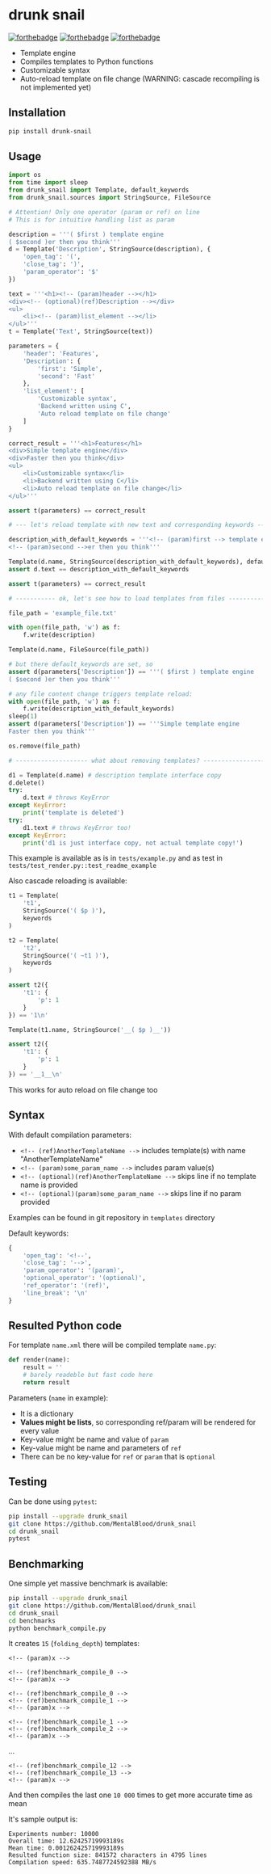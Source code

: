 # drunk snail

[![forthebadge](https://forthebadge.com/images/badges/made-with-c.svg)](https://forthebadge.com) [![forthebadge](https://forthebadge.com/images/badges/powered-by-black-magic.svg)](https://forthebadge.com) [![forthebadge](https://forthebadge.com/images/badges/ages-18.svg)](https://forthebadge.com)



* Template engine
* Compiles templates to Python functions
* Customizable syntax
* Auto-reload template on file change (WARNING: cascade recompiling is not implemented yet)



## Installation

```bash
pip install drunk-snail
```



## Usage

```python
import os
from time import sleep
from drunk_snail import Template, default_keywords
from drunk_snail.sources import StringSource, FileSource

# Attention! Only one operator (param or ref) on line
# This is for intuitive handling list as param

description = '''( $first ) template engine
( $second )er then you think'''
d = Template('Description', StringSource(description), {
    'open_tag': '(',
    'close_tag': ')',
    'param_operator': '$'
})

text = '''<h1><!-- (param)header --></h1>
<div><!-- (optional)(ref)Description --></div>
<ul>
	<li><!-- (param)list_element --></li>
</ul>'''
t = Template('Text', StringSource(text))

parameters = {
    'header': 'Features',
    'Description': {
        'first': 'Simple',
        'second': 'Fast'
    },
    'list_element': [
        'Customizable syntax',
        'Backend written using C',
        'Auto reload template on file change'
    ]
}

correct_result = '''<h1>Features</h1>
<div>Simple template engine</div>
<div>Faster then you think</div>
<ul>
	<li>Customizable syntax</li>
	<li>Backend written using C</li>
	<li>Auto reload template on file change</li>
</ul>'''

assert t(parameters) == correct_result

# --- let's reload template with new text and corresponding keywords ---

description_with_default_keywords = '''<!-- (param)first --> template engine
<!-- (param)second -->er then you think'''

Template(d.name, StringSource(description_with_default_keywords), default_keywords)
assert d.text == description_with_default_keywords

assert t(parameters) == correct_result

# ----------- ok, let's see how to load templates from files -----------

file_path = 'example_file.txt'

with open(file_path, 'w') as f:
    f.write(description)

Template(d.name, FileSource(file_path))

# but there default_keywords are set, so
assert d(parameters['Description']) == '''( $first ) template engine
( $second )er then you think'''

# any file content change triggers template reload:
with open(file_path, 'w') as f:
    f.write(description_with_default_keywords)
sleep(1)
assert d(parameters['Description']) == '''Simple template engine
Faster then you think'''

os.remove(file_path)

# -------------------- what about removing templates? --------------------

d1 = Template(d.name) # description template interface copy
d.delete()
try:
    d.text # throws KeyError
except KeyError:
    print('template is deleted')
try:
    d1.text # throws KeyError too!
except KeyError:
    print('d1 is just interface copy, not actual template copy!')
```

This example is available as is in `tests/example.py` and as test in `tests/test_render.py::test_readme_example`

Also cascade reloading is available:

```python
t1 = Template(
    't1', 
    StringSource('( $p )'), 
    keywords
)

t2 = Template(
    't2', 
    StringSource('( ~t1 )'), 
    keywords
)

assert t2({
    't1': {
        'p': 1
    }
}) == '1\n'

Template(t1.name, StringSource('__( $p )__'))

assert t2({
    't1': {
        'p': 1
    }
}) == '__1__\n'
```

This works for auto reload on file change too



## Syntax

With default compilation parameters:

* `<!-- (ref)AnotherTemplateName -->` includes template(s) with name "AnotherTemplateName"
* `<!-- (param)some_param_name -->` includes param value(s)
* `<!-- (optional)(ref)AnotherTemplateName -->` skips line if no template name is provided
* `<!-- (optional)(param)some_param_name -->` skips line if no param provided

Examples can be found in git repository in `templates` directory

Default keywords:

```python
{
    'open_tag': '<!--',
    'close_tag': '-->',
    'param_operator': '(param)',
    'optional_operator': '(optional)',
    'ref_operator': '(ref)',
    'line_break': '\n'
}
```



## Resulted Python code

For template `name.xml` there will be compiled template `name.py`:

```python
def render(name):
    result = ''
    # barely readeble but fast code here
    return result
```

Parameters (`name` in example):

* It is a dictionary
* **Values might be lists**, so corresponding ref/param will be rendered for every value
* Key-value might be name and value of `param`
* Key-value might be name and parameters of `ref`
* There can be no key-value for `ref` or `param` that is `optional`



## Testing

Can be done using `pytest`:

```bash
pip install --upgrade drunk_snail
git clone https://github.com/MentalBlood/drunk_snail
cd drunk_snail
pytest
```



## Benchmarking

One simple yet massive benchmark is available:

```bash
pip install --upgrade drunk_snail
git clone https://github.com/MentalBlood/drunk_snail
cd drunk_snail
cd benchmarks
python benchmark_compile.py
```

It creates `15` (`folding_depth`) templates:

```
<!-- (param)x -->
```

```
<!-- (ref)benchmark_compile_0 -->
<!-- (param)x -->
```

```
<!-- (ref)benchmark_compile_0 -->
<!-- (ref)benchmark_compile_1 -->
<!-- (param)x -->
```

```
<!-- (ref)benchmark_compile_1 -->
<!-- (ref)benchmark_compile_2 -->
<!-- (param)x -->
```

...

```
<!-- (ref)benchmark_compile_12 -->
<!-- (ref)benchmark_compile_13 -->
<!-- (param)x -->
```

And then compiles the last one `10 000` times to get more accurate time as mean

It's sample output is:

```
Experiments number: 10000
Overall time: 12.62425719993189s
Mean time: 0.001262425719993189s
Resulted function size: 841572 characters in 4795 lines
Compilation speed: 635.7487724592388 MB/s
```

